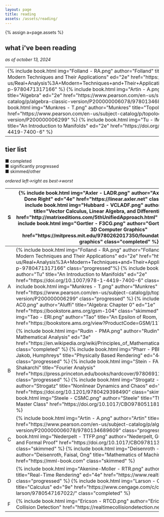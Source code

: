 ```yaml
---
layout: page
title: reading
assets: /assets/reading/
---
```


{% assign a=page.assets %}

## what i've been reading
*as of october 13, 2024*

<table class="imgrow">
    <tbody>
        <tr>
            <td>
                {% include book.html img="Folland - RA.png" author="Folland" title="Real Analysis: Modern Techniques and Their Applications" ed="2e" href="https://www.wiley.com/en-us/Real+Analysis%3A+Modern+Techniques+and+Their+Applications%2C+2nd+Edition-p-9780471317166" %}
                {% include book.html img="Artin - A.png" author="Artin" title="Algebra" ed="2e" href="https://www.pearson.com/en-us/subject-catalog/p/algebra-classic-version/P200000006078/9780134689609" %}
                {% include book.html img="Munkres - T.png" author="Munkres" title="Topology" ed="2e" href="https://www.pearson.com/en-us/subject-catalog/p/topology-classic-version/P200000006299" %}
                {% include book.html img="Tu - IM.png" author="Tu" title="An Introduction to Manifolds" ed="2e" href="https://doi.org/10.1007/978-1-4419-7400-6" %}
            </td>
        </tr>
    </tbody>
</table>

## tier list

<span class="completed">&#9632;</span> completed<br>
<span class="progressed">&#9632;</span> significantly progressed<br>
<span class="skimmed">&#9632;</span> skimmed/other

*ordered left&rarr;right as best&rarr;worst*

<table class="tierlist">
    <thead>
        <tr>
            <th>S</th>
            <th>
                {% include book.html img="Axler - LADR.png" author="Axler" title="Linear Algebra Done Right" ed="4e" href="https://linear.axler.net" class="progressed" %}
                {% include book.html img="Hubbard - VCLADF.png" author="Hubbard, Hubbard" title="Vector Calculus, Linear Algebra, and Differential Forms" ed="5e" href="http://matrixeditions.com/5thUnifiedApproach.html" class="completed" %}
                {% include book.html img="Gortler - F3CG.png" author="Gortler" title="Foundations of 3D Computer Graphics" href="https://mitpress.mit.edu/9780262017350/foundations-of-3d-computer-graphics" class="completed" %}
            </th>
        </tr>
    </thead>
    <tbody>
        <tr>
            <td>A</td>
            <td>
                {% include book.html img="Folland - RA.png" author="Folland" title="Real Analysis: Modern Techniques and Their Applications" ed="2e" href="https://www.wiley.com/en-us/Real+Analysis%3A+Modern+Techniques+and+Their+Applications%2C+2nd+Edition-p-9780471317166" class="progressed"%}
                {% include book.html img="Tu - IM.png" author="Tu" title="An Introduction to Manifolds" ed="2e" href="https://doi.org/10.1007/978-1-4419-7400-6" class="progressed" %}
                {% include book.html img="Munkres - T.png" author="Munkres" title="Topology" ed="2e" href="https://www.pearson.com/en-us/subject-catalog/p/topology-classic-version/P200000006299" class="progressed" %}
                {% include book.html img="Aluffi - AC0.png" author="Aluffi" title="Algebra: Chapter 0" ed="1e" href="https://bookstore.ams.org/gsm-104" class="skimmed" %}
                {% include book.html img="Tao - ERI.png" author="Tao" title="An Epsilon of Room, I" ed="1e" href="https://bookstore.ams.org/view?ProductCode=GSM/117" class="progressed" %}
            </td>
        </tr>
        <tr>
            <td>B</td>
            <td>
                {% include book.html img="Rudin - PMA.png" author="Rudin" title="Principles of Mathematical Analysis" ed="3e" href="https://en.wikipedia.org/wiki/Principles_of_Mathematical_Analysis" class="completed" %}
                {% include book.html img="Pharr - PBRT.png" author="Pharr, Jakob, Humphreys" title="Physically Based Rendering" ed="4e" href="https://pbrt.org" class="progressed" %}
                {% include book.html img="Stein - FA.png" author="Stein, Shakarchi" title="Fourier Analysis" href="https://press.princeton.edu/books/hardcover/9780691113845/fourier-analysis" class="progressed" %}
                {% include book.html img="Strogatz - NDC.png" author="Strogatz" title="Nonlinear Dynamics and Chaos" ed="3e" href="https://doi.org/10.1201/9780429398490" class="skimmed" %}
                {% include book.html img="Steele - CSMC.png" author="Steele" title="The Cauchy-Schwarz Master Class" href="https://doi.org/10.1017/CBO9780511817106" class="skimmed" %}
            </td>
        </tr>
        <tr>
            <td>C</td>
            <td>
                {% include book.html img="Artin - A.png" author="Artin" title="Algebra" ed="2e" href="https://www.pearson.com/en-us/subject-catalog/p/algebra-classic-version/P200000006078/9780134689609" class="progressed" %}
                {% include book.html img="Nederpelt - TTFP.png" author="Nederpelt, Guevers" title="Type Theory and Formal Proof" href="https://doi.org/10.1017/CBO9781139567725" class="skimmed" %}
                {% include book.html img="Deisenroth - MML.png" author="Deisenroth, Faisal, Ong" title="Mathematics of Machine Learning" href="https://mml-book.com" class="skimmed" %}
            </td>
        </tr>
        <tr>
            <td>D</td>
            <td>
                {% include book.html img="Akenine-Moller - RTR.png" author="Akenine-M&ouml;ller et al." title="Real-Time Rendering" ed="4e" href="https://www.realtimerendering.com" class="progressed" %}
                {% include book.html img="Larson - C.png" author="Larson" title="Calculus" ed="9e" href="https://www.cengage.com/c/calculus-11e-larson/9780547167022/" class="completed" %}
            </td>
        </tr>
        <tr>
            <td>F</td>
            <td>
                {% include book.html img="Ericson - RTCD.png" author="Ericson" title="Real-Time Collision Detection" href="https://realtimecollisiondetection.net/" class="skimmed" %}
            </td>
        </tr>
    </tbody>
</table>
